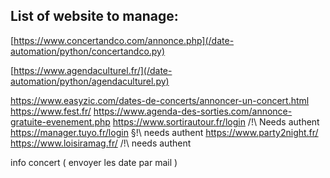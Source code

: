 ## List of website to manage:
[https://www.concertandco.com/annonce.php](/date-automation/python/concertandco.py)

[https://www.agendaculturel.fr/](/date-automation/python/agendaculturel.py)

https://www.easyzic.com/dates-de-concerts/annoncer-un-concert.html
https://www.fest.fr/
https://www.agenda-des-sorties.com/annonce-gratuite-evenement.php
https://www.sortirautour.fr/login /!\ Needs authent
https://manager.tuyo.fr/login §!\ needs authent
https://www.party2night.fr/
https://www.loisiramag.fr/ /!\ needs authent

info concert  ( envoyer les date par mail ) 